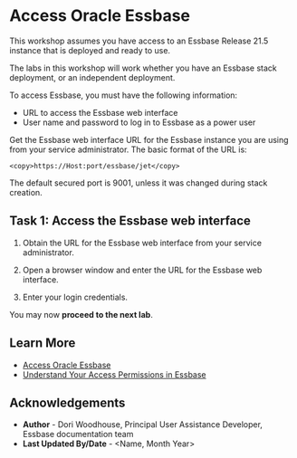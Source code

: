 # Access Oracle Essbase

This workshop assumes you have access to an Essbase Release 21.5 instance that is deployed and ready to use.

The labs in this workshop will work whether you have an Essbase stack deployment, or an independent deployment.

To access Essbase, you must have the following information:

* URL to access the Essbase web interface
* User name and password to log in to Essbase as a power user

Get the Essbase web interface URL for the Essbase instance you are using from your service administrator. The basic format of the URL is:

```
<copy>https://Host:port/essbase/jet</copy>
```

The default secured port is 9001, unless it was changed during stack creation.

## Task 1: Access the Essbase web interface

1. Obtain the URL for the Essbase web interface from your service administrator.

2. Open a browser window and enter the URL for the Essbase web interface.

3. Enter your login credentials.

You may now **proceed to the next lab**.

## Learn More

* [Access Oracle Essbase](https://docs.oracle.com/en/database/other-databases/essbase/21/ugess/access-oracle-essbase.html#GUID-9B07C1B6-D7D0-4F2D-87A4-A14F8CF8B8C6)
* [Understand Your Access Permissions in Essbase](https://docs.oracle.com/en/database/other-databases/essbase/21/ugess/understand-your-access-permissions-essbase.html#GUID-406C17E5-6020-4812-A3D7-98A13FB2ED8A)

## Acknowledgements

* **Author** - Dori Woodhouse, Principal User Assistance Developer, Essbase documentation team
* **Last Updated By/Date** - <Name, Month Year>
